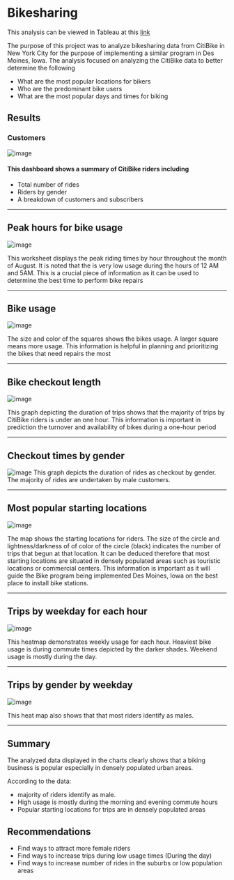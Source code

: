 # Bikesharing

This analysis can be viewed in Tableau at this [link](https://public.tableau.com/app/profile/lilian.onsoti)

The purpose of this project was to analyze bikesharing data from CitiBike in New York City for the purpose of implementing a similar program in Des Moines, Iowa. The analysis focused on analyzing the CitiBike data to better determine the following 

- What are the most popular locations for bikers
- Who are the predominant bike users
- What are the most popular days and times for biking 

## Results
### Customers
![image](https://user-images.githubusercontent.com/90416094/149636125-a98580e8-1f3a-4d08-9fd3-88401fbf161a.png)
#### This dashboard shows a summary of CitiBike riders including 
- Total number of rides
- Riders by gender
- A breakdown of customers and subscribers
- -------------------------------------------------------------------------------------------------------------------------------------
## Peak hours for bike usage
![image](https://user-images.githubusercontent.com/90416094/149820311-8b74e7bb-5a10-430b-b755-f806b4ce9464.png)

This worksheet displays the peak riding times by hour throughout the month of August. 
It is noted that the is very low usage during the hours of 12 AM and 5AM. This is a crucial piece of information as it can be used to determine the best time to perform bike repairs
- -----------------------------------------------------------------------------------------------------------------------------------------

## Bike usage
![image](https://user-images.githubusercontent.com/90416094/149820415-b1584776-859c-4e6f-a478-1b3c84296d57.png)

The size and color of the squares shows the bikes usage. A larger square means more usage. This information is helpful in planning and prioritizing the bikes that need repairs the most
- --
## Bike checkout length
![image](https://user-images.githubusercontent.com/90416094/149636147-5ca56f27-7c9d-4935-af44-acee487c99b4.png)

This graph depicting the duration of trips shows that the majority of trips by CitiBike riders is under an one hour. This information is important in prediction the turnover and availability of bikes during a one-hour period
- ----------------------------------------------------------------------------------------------------------------------------------------------

## Checkout times by gender
![image](https://user-images.githubusercontent.com/90416094/149636163-09e83502-280a-4678-9b98-cbaeedd44c4f.png)
This graph depicts the duration of rides as checkout by gender. The majority of rides are undertaken by male customers.
- --------
## Most popular starting locations

![image](https://user-images.githubusercontent.com/90416094/150688637-7a76a04a-b90b-4134-8b1d-1797b386dde3.png)


The map shows the starting locations for riders. The size of the circle and lightness/darkness of of color of the circle (black) indicates the number of trips that begun at that location. It can be deduced therefore that most starting locations are situated in densely populated areas such as touristic locations or commercial centers. This information is important as it will guide the Bike program being implemented Des Moines, Iowa on the best place to install bike stations.
- ----

## Trips by weekday for each hour

![image](https://user-images.githubusercontent.com/90416094/149636194-f12472aa-094f-45ab-80fb-e2e41b10e18a.png)

This heatmap demonstrates weekly usage for each hour. Heaviest bike usage is during commute times depicted by the darker shades. Weekend usage is mostly during the day. 
- --
## Trips by gender by weekday

![image](https://user-images.githubusercontent.com/90416094/149637964-1b946145-abf9-42dc-b539-5b493018a0eb.png)

This heat map also shows that that most riders identify as males.
- ----
## Summary
The analyzed data displayed in the charts clearly shows that a biking business is popular especially in densely populated urban areas. 

According to the data:
- majority of riders identify as male. 
- High usage is mostly during the morning and evening commute hours
- Popular starting locations for trips are in densely populated areas

## Recommendations
- Find ways to attract more female riders
- Find ways to increase trips during low usage times (During the day)
- Find ways to increase number of rides in the suburbs or low population areas


